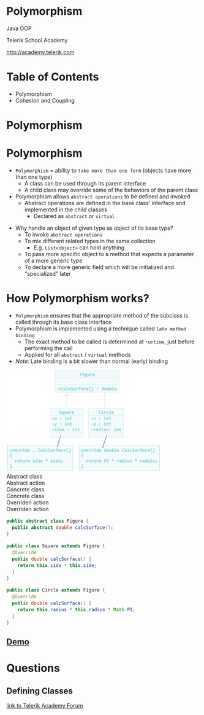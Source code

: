 <!-- section start -->
<!-- attr: { class:'slide-title', hasScriptWrapper:true } -->
# Polymorphism
<div class="signature">
    <p class="signature-course">Java OOP</p>
    <p class="signature-initiative">Telerik School Academy</p>
    <a href="http://academy.telerik.com" class="signature-link">http://academy.telerik.com</a>
</div>


<!-- section start -->
<!-- attr: { class:'slide-sectoin', showInPresentation:true, hasScriptWrapper:true, style:'' } -->
# Table of Contents
* Polymorphism
* Cohesion and Coupling


<!-- section start -->
<!-- attr: { class:'slide-section', showInPresentation:true, hasScriptWrapper:true, style:'' } -->
# Polymorphism

# Polymorphism
* `Polymorphism` = ability to `take more than one form` (objects have more than one type)
  * A class can be used through its parent interface
  * A child class may override some of the behaviors of the parent class
* Polymorphism allows `abstract operations` to be defined and invoked
  * Abstract operations are defined in the base class' interface and implemented in the child classes
    * Declared as `abstract` or `virtual`

<!-- attr: { showInPresentation:true, hasScriptWrapper:true, style:'' } -->
<!-- # Polymorphism -->
* Why handle an object of given type as object of its base type?
  * To invoke `abstract operations`
  * To mix different related types in the same collection
    * E.g. `List<object>` can hold anything
  * To pass more specific object to a method that expects a parameter of a more generic type
  * To declare a more generic field which will be initialized and "specialized" later

# How Polymorphism works?
* `Polymorphism` ensures that the appropriate method of the subclass is called through its base class interface
* Polymorphism is implemented using a technique called `late method binding`
  * The exact method to be called is determined at `runtime`, just before performing the call
  * Applied for all `abstract` / `virtual` methods
* _Note_: Late binding is a bit slower than normal (early) binding

<!-- attr: { showInPresentation:true, hasScriptWrapper:true, style:'' } -->
<!-- # Polymorphism -->

<img class="slide-image" src="imgs/polymorphism.png" style="width:80%; top:20%; left:10%" />

<div class="fragment">
  <div class="balloon" style="width:150px; top:20%; left:20%">Abstract class</div>
  <div class="balloon" style="width:170px; top:33%; left:68%">Abstract action</div>

  <div class="balloon" style="width:160px; top:47%; left:15%">Concrete class</div>
  <div class="balloon" style="width:160px; top:47%; left:68%">Concrete class</div>

  <div class="balloon" style="width:180px; top:69%; left:7%">Overriden action</div>
  <div class="balloon" style="width:180px; top:69%; left:73%">Overriden action</div>
</div>

<!-- attr: { showInPresentation:true, hasScriptWrapper:true, style:'' } -->
<!-- # Polymorphism -->
```java
public abstract class Figure {
  public abstract double calcSurface();
}
```

```java
public class Square extends Figure {
  @Override
  public double calcSurface() {
    return this.side * this.side;
  }
}
```
```java
public class Circle extends Figure {
  @Override
  public double calcSurface() {
    return this.radius * this.radius * Math.PI;
  }
}
```

<!-- attr: { class:'slide-section demo', showInPresentation:true } -->
<!-- # Polymorphism -->
## [Demo]()


<!-- section start -->
<!-- attr: { id:'questions', class:'slide-section' } -->
# Questions
## Defining Classes
[link to Telerik Academy Forum](http://telerikacademy.com/Forum/Category/12/telerik-school-academy)